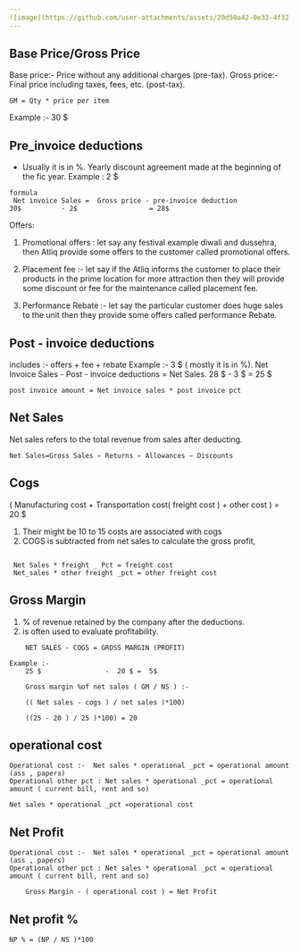 ```yaml
---
![image](https://github.com/user-attachments/assets/20d50a42-0e33-4f32-994c-fdf3629f053d)
---
```

## **Base Price/Gross Price**

Base price:-  Price without any additional charges (pre-tax).
Gross price:-  Final price including taxes, fees, etc. (post-tax).

``` formula
GM = Qty * price per item
```

Example :- 30 $

## **Pre_invoice deductions**
-	Usually it is in %.
Yearly discount agreement made at the beginning of the fic year.
Example : 2 $
```
formula
 Net invoice Sales =  Gross price - pre-invoice deduction
30$		     - 2$			       = 28$ 
```

Offers:

1)	Promotional offers : let say any festival  example diwali  and dussehra, then Atliq provide some offers to the customer called promotional offers.

2)	Placement fee :- let say if the Atliq informs the customer to place their products in the prime location for more attraction then they will provide some discount or fee for the maintenance called placement fee.

3)	Performance Rebate :-  let say the particular customer does huge sales to the unit then they provide some offers called performance Rebate.


## **Post - invoice deductions** 

includes :- offers + fee + rebate
Example :- 3 $ ( mostly it is in %).
Net Invoice Sales - Post - invoice deductions = Net Sales.
28 $                         -   3 $                                    = 25 $

```formlula
post invoice amount = Net invoice sales * post invoice pct
```
 
## **Net Sales**

Net sales refers to the total revenue from sales after deducting.

```formlula
Net Sales=Gross Sales − Returns − Allowances − Discounts
```

## **Cogs**
( Manufacturing cost + Transportation cost( freight cost ) + other cost ) = 20 $

1) Their might be 10 to 15 costs are associated with cogs
2) COGS is subtracted from net sales to calculate the gross profit,

```formula

 Net Sales * freight _ Pct = freight cost
 Net_sales * other freight _pct = other freight cost
```

## **Gross Margin**
1) % of revenue retained by the company after the deductions.
2) is often used to evaluate profitability.
```formula
	NET SALES - COGS = GROSS MARGIN (PROFIT)

Example :- 
	25 $                -  20 $ =  5$
	
	Gross margin %of net sales ( GM / NS ) :-

	(( Net sales - cogs ) / net sales )*100) 
	
	((25 - 20 ) / 25 )*100) = 20

```
## **operational cost**
	Operational cost :-  Net sales * operational _pct = operational amount (ass , papers)
	Operational other pct : Net sales * operational _pct = operational amount ( current bill, rent and so)

 ``` formula
Net sales * operational _pct =operational cost 
```
## **Net Profit**
	Operational cost :-  Net sales * operational _pct = operational amount (ass , papers)
	Operational other pct : Net sales * operational _pct = operational amount ( current bill, rent and so)
```formula
	Gross Margin - ( operational cost ) = Net Profit
```
## **Net profit %**
``` formula
NP % = (NP / NS )*100
```
 

